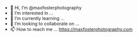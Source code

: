 - 👋 Hi, I’m @maxfosterphotography
- 👀 I’m interested in ... 
- 🌱 I’m currently learning ...
- 💞️ I’m looking to collaborate on ...
- 📫 How to reach me ... https://maxfosterphotography.com

<!---
maxfosterphotography/maxfosterphotography is a ✨ special ✨ repository because its `README.md` (this file) appears on your GitHub profile.
You can click the Preview link to take a look at your changes.
--->
